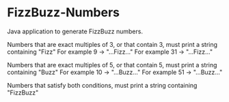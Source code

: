 # FizzBuzz-Numbers

Java application to generate FizzBuzz numbers.

Numbers that are exact multiples of 3, or that contain 3, must print a string containing "Fizz"
   For example 9 -> "...Fizz..."
   For example 31 -> "...Fizz..."

Numbers that are exact multiples of 5, or that contain 5, must print a string containing "Buzz"
   For example 10 -> "...Buzz..."
   For example 51 -> "...Buzz..."
   
Numbers that satisfy both conditions, must print a string containing "FizzBuzz"
